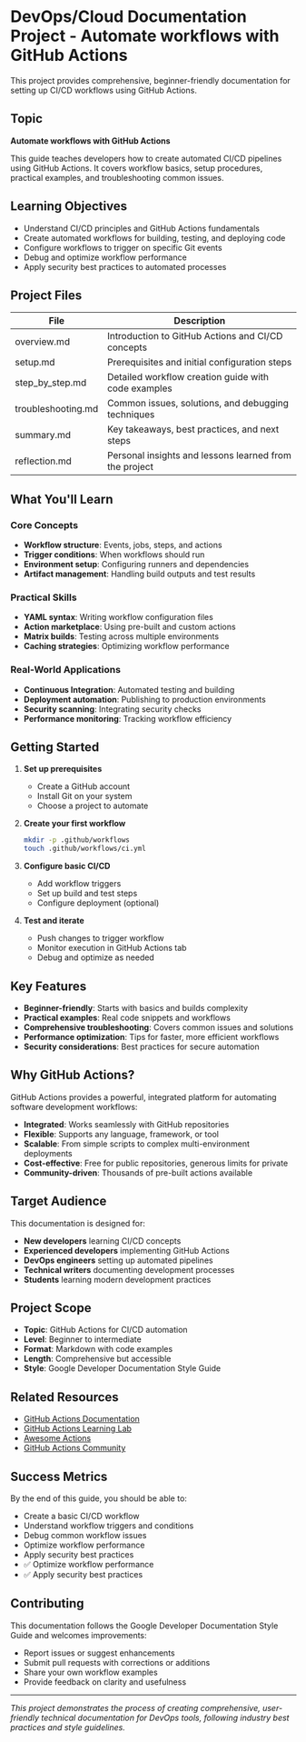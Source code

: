 # DevOps/Cloud Documentation Project - Automate workflows with GitHub Actions

This project provides comprehensive, beginner-friendly documentation for setting up CI/CD workflows using GitHub Actions.

## Topic

**Automate workflows with GitHub Actions**

This guide teaches developers how to create automated CI/CD pipelines using GitHub Actions. It covers workflow basics, setup procedures, practical examples, and troubleshooting common issues.

## Learning Objectives

- Understand CI/CD principles and GitHub Actions fundamentals
- Create automated workflows for building, testing, and deploying code
- Configure workflows to trigger on specific Git events
- Debug and optimize workflow performance
- Apply security best practices to automated processes

## Project Files

| File | Description |
|------|-------------|
| overview.md | Introduction to GitHub Actions and CI/CD concepts |
| setup.md | Prerequisites and initial configuration steps |
| step_by_step.md | Detailed workflow creation guide with code examples |
| troubleshooting.md | Common issues, solutions, and debugging techniques |
| summary.md | Key takeaways, best practices, and next steps |
| reflection.md | Personal insights and lessons learned from the project |

## What You'll Learn

### Core Concepts
- **Workflow structure**: Events, jobs, steps, and actions
- **Trigger conditions**: When workflows should run
- **Environment setup**: Configuring runners and dependencies
- **Artifact management**: Handling build outputs and test results

### Practical Skills
- **YAML syntax**: Writing workflow configuration files
- **Action marketplace**: Using pre-built and custom actions
- **Matrix builds**: Testing across multiple environments
- **Caching strategies**: Optimizing workflow performance

### Real-World Applications
- **Continuous Integration**: Automated testing and building
- **Deployment automation**: Publishing to production environments
- **Security scanning**: Integrating security checks
- **Performance monitoring**: Tracking workflow efficiency

## Getting Started

1. **Set up prerequisites**
   - Create a GitHub account
   - Install Git on your system
   - Choose a project to automate

2. **Create your first workflow**
   ```bash
   mkdir -p .github/workflows
   touch .github/workflows/ci.yml
   ```

3. **Configure basic CI/CD**
   - Add workflow triggers
   - Set up build and test steps
   - Configure deployment (optional)

4. **Test and iterate**
   - Push changes to trigger workflow
   - Monitor execution in GitHub Actions tab
   - Debug and optimize as needed

## Key Features

- **Beginner-friendly**: Starts with basics and builds complexity
- **Practical examples**: Real code snippets and workflows
- **Comprehensive troubleshooting**: Covers common issues and solutions
- **Performance optimization**: Tips for faster, more efficient workflows
- **Security considerations**: Best practices for secure automation

## Why GitHub Actions?

GitHub Actions provides a powerful, integrated platform for automating software development workflows:

- **Integrated**: Works seamlessly with GitHub repositories
- **Flexible**: Supports any language, framework, or tool
- **Scalable**: From simple scripts to complex multi-environment deployments
- **Cost-effective**: Free for public repositories, generous limits for private
- **Community-driven**: Thousands of pre-built actions available

## Target Audience

This documentation is designed for:

- **New developers** learning CI/CD concepts
- **Experienced developers** implementing GitHub Actions
- **DevOps engineers** setting up automated pipelines
- **Technical writers** documenting development processes
- **Students** learning modern development practices

## Project Scope

- **Topic**: GitHub Actions for CI/CD automation
- **Level**: Beginner to intermediate
- **Format**: Markdown with code examples
- **Length**: Comprehensive but accessible
- **Style**: Google Developer Documentation Style Guide

## Related Resources

- [GitHub Actions Documentation](https://docs.github.com/en/actions)
- [GitHub Actions Learning Lab](https://lab.github.com/githubtraining/github-actions:-hello-world)
- [Awesome Actions](https://github.com/sdras/awesome-actions)
- [GitHub Actions Community](https://github.community/c/code-to-cloud/github-actions/41)

## Success Metrics

By the end of this guide, you should be able to:

- Create a basic CI/CD workflow
- Understand workflow triggers and conditions
- Debug common workflow issues
- Optimize workflow performance
- Apply security best practices
- ✅ Optimize workflow performance
- ✅ Apply security best practices

## Contributing

This documentation follows the Google Developer Documentation Style Guide and welcomes improvements:

- Report issues or suggest enhancements
- Submit pull requests with corrections or additions
- Share your own workflow examples
- Provide feedback on clarity and usefulness

---

*This project demonstrates the process of creating comprehensive, user-friendly technical documentation for DevOps tools, following industry best practices and style guidelines.*
